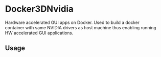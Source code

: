 # Docker3DNvidia

Hardware accelerated GUI apps on Docker. Used to build a docker container with same NVIDIA drivers as host machine thus enabling running HW accelerated GUI applications.

## Usage
